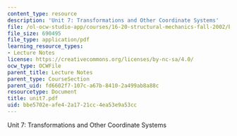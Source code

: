 ```yaml
---
content_type: resource
description: 'Unit 7: Transformations and Other Coordinate Systems'
file: /ol-ocw-studio-app/courses/16-20-structural-mechanics-fall-2002/bbe5702eafe42a1721cc4ea53e9a53cc_unit7.pdf
file_size: 690495
file_type: application/pdf
learning_resource_types:
- Lecture Notes
license: https://creativecommons.org/licenses/by-nc-sa/4.0/
ocw_type: OCWFile
parent_title: Lecture Notes
parent_type: CourseSection
parent_uid: fd6602f7-107c-a67b-8410-2a499ab8a88c
resourcetype: Document
title: unit7.pdf
uid: bbe5702e-afe4-2a17-21cc-4ea53e9a53cc
---
```

Unit 7: Transformations and Other Coordinate Systems